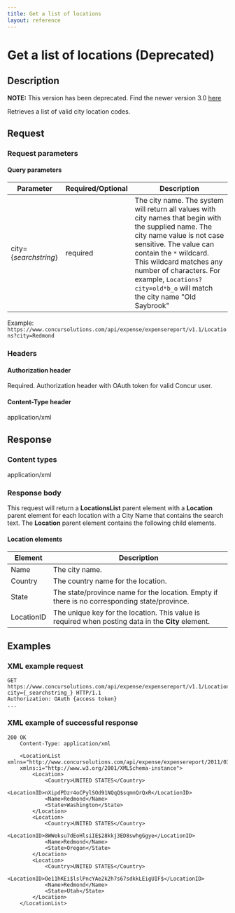 ```yaml
---
title: Get a list of locations
layout: reference
---
```


# Get a list of locations (Deprecated)

## Description
**NOTE:** This version has been deprecated. Find the newer version 3.0 [here](/api-reference/expense/expense-report/locations.html)  

Retrieves a list of valid city location codes.

## Request

### Request parameters

#### Query parameters

| Parameter |Required/Optional| Description |
|-----------------|--------|-----------------------------|
| city={_searchstring_} | required | The city name. The system will return all values with city names that begin with the supplied name. The city name value is not case sensitive. The value can contain the `*` wildcard. This wildcard matches any number of characters. For example, `Locations?city=old*b_o` will match the city name "Old Saybrook"

Example:  `https://www.concursolutions.com/api/expense/expensereport/v1.1/Locations?city=Redmond`

### Headers

#### Authorization header
Required. Authorization header with OAuth token for valid Concur user.

#### Content-Type header

application/xml

## Response

### Content types
application/xml

### Response body
This request will return a **LocationsList** parent element with a **Location** parent element for each location with a City Name that contains the search text. The **Location** parent element contains the following child elements.

#### Location elements

|  Element |  Description |
| -------- | ------------ |
|  Name |  The city name. |
|  Country |  The country name for the location. |
|  State |  The state/province name for the location. Empty if there is no corresponding state/province. |
|  LocationID |  The unique key for the location. This value is required when posting data in the **City** element. |

## Examples

### XML example request

```
GET https://www.concursolutions.com/api/expense/expensereport/v1.1/Locations?city={_searchstring_} HTTP/1.1
Authorization: OAuth {access token}
...
```

### XML example of successful response

```
200 OK
    Content-Type: application/xml

    <LocationList xmlns="http://www.concursolutions.com/api/expense/expensereport/2011/03"    
    xmlns:i="http://www.w3.org/2001/XMLSchema-instance">
        <Location>
            <Country>UNITED STATES</Country>
            <LocationID>nXipdPDzr4oCPylSOd91NQqQ$sqmnQrQxR</LocationID>
            <Name>Redmond</Name>
            <State>Washington</State>
        </Location>
        <Location>
            <Country>UNITED STATES</Country>
            <LocationID>8WWeksu7dEoHlsiIE$28kkj3ED8swhgGgye</LocationID>
            <Name>Redmond</Name>
            <State>Oregon</State>
        </Location>
        <Location>
            <Country>UNITED STATES</Country>
            <LocationID>Oe11hKEi$lslPncYAe2k2h7s67sdkkLEigUIF$</LocationID>
            <Name>Redmond</Name>
            <State>Utah</State>
        </Location>
    </LocationList>
 ```


